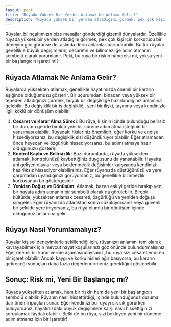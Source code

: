 ```yaml
---
layout: post
title: "Rüyada Yüksek Bir Yerden Atlamak Ne Anlama Gelir?"
description: "Rüyada yüksek bir yerden atladığını görmek, pek çok kişi için korkutucu bir deneyim gibi görünse de, aslında derin anlamlar barındırabilir."
---
```


Rüyalar, bilinçaltımızın bize mesajlar gönderdiği gizemli dünyalardır. Özellikle rüyada yüksek bir yerden atladığını görmek, pek çok kişi için korkutucu bir deneyim gibi görünse de, aslında derin anlamlar barındırabilir. Bu tür rüyalar genellikle büyük değişimlerin, cesaretin ve bilinmezliğe adım atmanın sembolü olarak yorumlanır. Peki, bu rüya bir riskin habercisi mi, yoksa yeni bir başlangıcın işareti mi?

## Rüyada Atlamak Ne Anlama Gelir?

Rüyalarda yüksekten atlamak, genellikle hayatımızda önemli bir kararın eşiğinde olduğumuzu gösterir. Bir uçurumdan, binadan veya yüksek bir tepeden atladığınızı görmek, büyük bir değişikliğe hazırlandığınız anlamına gelebilir. Bu değişiklik bir iş değişikliği, yeni bir ilişki, taşınma veya kendinizle ilgili köklü bir dönüşüm olabilir.

1. **Cesaret ve Karar Alma Süreci**: Bu rüya, kişinin içinde bulunduğu belirsiz bir durumu geride bırakıp yeni bir sürece adım atma isteğinin bir yansıması olabilir. Rüyadaki hisleriniz önemlidir; eğer korku ve endişe hissediyorsanız, bu değişiklik sizi düşündürüyor olabilir. Eğer atlamadan önce heyecan ve özgürlük hissediyorsanız, bu adımı atmaya hazır olduğunuzu gösterir.
2. **Kontrol Kaybı ve Belirsizlik**: Bazı durumlarda, rüyada yüksekten atlamak, kontrolünüzü kaybettiğiniz duygusunu da yansıtabilir. Hayatta ani gelişen olaylar veya beklenmedik değişimler karşısında kendinizi hazırlıksız hissediyor olabilirsiniz. Eğer rüyanızda düştüğünüzü ve yere çarpmadan uyandığınızı görüyorsanız, bu genellikle bilinmezlik korkusunun bir göstergesidir.
3. **Yeniden Doğuş ve Dönüşüm**: Atlamak, bazen eskiyi geride bırakıp yeni bir hayata adım atmanın bir sembolü olarak da görülebilir. Birçok kültürde, yüksekten atlamak cesareti, özgürlüğü ve yeniden doğuşu simgeler. Eğer rüyanızda atladıktan sonra süzülüyorsanız veya güvenli bir şekilde yere iniyorsanız, bu rüya olumlu bir dönüşüm içinde olduğunuz anlamına gelir.

## Rüyayı Nasıl Yorumlamalıyız?

Rüyalar kişisel deneyimlerle şekillendiği için, rüyanızın anlamını tam olarak kavrayabilmek için mevcut hayat koşullarınızı göz önünde bulundurmalısınız. Eğer önemli bir karar verme aşamasındaysanız, bu rüya sizi cesaretlendiren bir işaret olabilir. Ancak kaygı ve korku hisleri ağır basıyorsa, bu kararın getireceği sonuçları daha fazla değerlendirmeniz gerektiğini gösterebilir.

## Sonuç: Risk mi, Yeni Bir Başlangıç mı?

Rüyada yüksekten atlamak, hem bir riskin hem de yeni bir başlangıcın sembolü olabilir. Rüyanın nasıl hissettirdiği, içinde bulunduğunuz duruma dair önemli ipuçları sunar. Eğer kendinizi bu rüyayı sık sık görürken buluyorsanız, hayatınızdaki büyük değişimlere karşı nasıl hissettiğinizi sorgulamak faydalı olabilir. Belki de bu rüya, sizi bekleyen yeni bir döneme adım atmanız için bir işarettir!